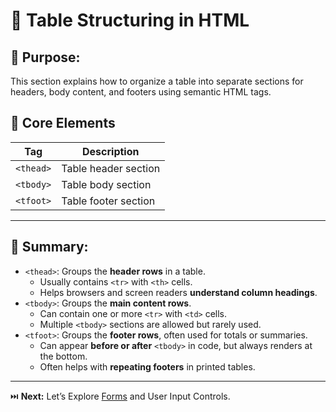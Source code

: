# 🧱 Table Structuring in HTML

## 🎯 Purpose:

This section explains how to organize a table into separate sections for headers, body content, and footers using semantic HTML tags.

## 📑 Core Elements

| **Tag**      | **Description**         |
| ------------ | ----------------------- |
| `<thead>`    | Table header section    |
| `<tbody>`    | Table body section      |
| `<tfoot>`    | Table footer section    |

---

## 🔑 Summary:

- `<thead>`: Groups the **header rows** in a table.
  - Usually contains `<tr>` with `<th>` cells.
  - Helps browsers and screen readers **understand column headings**.
- `<tbody>`: Groups the **main content rows**.
  - Can contain one or more `<tr>` with `<td>` cells.
  - Multiple `<tbody>` sections are allowed but rarely used.
- `<tfoot>`: Groups the **footer rows**, often used for totals or summaries.
  - Can appear **before or after** `<tbody>` in code, but always renders at the bottom.
  - Often helps with **repeating footers** in printed tables.

---

⏭️ **Next:** Let’s Explore [Forms](https://github.com/jeffy-j1623/dev-labs/tree/main/html/8_forms-user-input-controls) and User Input Controls.
